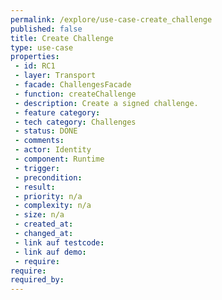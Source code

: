 ```yaml
---
permalink: /explore/use-case-create_challenge
published: false
title: Create Challenge
type: use-case
properties:
 - id: RC1
 - layer: Transport
 - facade: ChallengesFacade
 - function: createChallenge
 - description: Create a signed challenge.
 - feature category: 
 - tech category: Challenges
 - status: DONE
 - comments: 
 - actor: Identity
 - component: Runtime
 - trigger: 
 - precondition: 
 - result: 
 - priority: n/a
 - complexity: n/a
 - size: n/a
 - created_at: 
 - changed_at: 
 - link auf testcode: 
 - link auf demo: 
 - require: 
require:
required_by:
---
```

